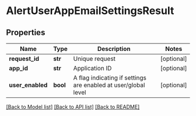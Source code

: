 # AlertUserAppEmailSettingsResult

## Properties
Name | Type | Description | Notes
------------ | ------------- | ------------- | -------------
**request_id** | **str** | Unique request | [optional] 
**app_id** | **str** | Application ID | [optional] 
**user_enabled** | **bool** | A flag indicating if settings are enabled at user/global level | [optional] 

[[Back to Model list]](../README.md#documentation-for-models) [[Back to API list]](../README.md#documentation-for-api-endpoints) [[Back to README]](../README.md)

